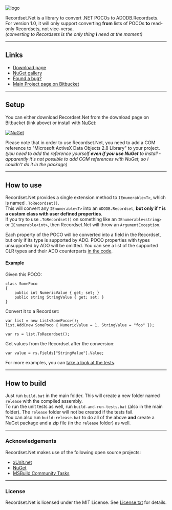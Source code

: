 ![logo](https://bitbucket.org/christianspecht/recordset.net/raw/tip/img/logo64x64.png)

Recordset.Net is a library to convert .NET POCOs to ADODB.Recordsets.  
For version 1.0, it will only support converting **from** lists of POCOs **to** read-only Recordsets, not vice-versa.  
*(converting to Recordsets is the only thing **I** need at the moment)*

---

## Links

- [Download page](https://bitbucket.org/christianspecht/recordset.net/downloads)
- [NuGet gallery](https://nuget.org/packages/Recordset.Net)
- [Found a bug?](https://bitbucket.org/christianspecht/recordset.net/issues/new)
- [Main Project page on Bitbucket](https://bitbucket.org/christianspecht/recordset.net)

---

## Setup

You can either download Recordset.Net from the download page on Bitbucket (link above) or install with [NuGet](https://nuget.org/):

[![NuGet](https://bitbucket.org/christianspecht/recordset.net/raw/tip/img/nuget.png)](https://nuget.org/packages/Recordset.Net)

Please note that in order to use Recordset.Net, you need to add a COM reference to "Microsoft ActiveX Data Objects 2.8 Library" to your project.  
*(you need to add the reference yourself **even if you use NuGet** to install - apparently it's not possible to add COM references with NuGet, so I couldn't do it in the package)*

---

## How to use

Recordset.Net provides a single extension method to `IEnumerable<T>`, which is named `.ToRecordset()`.  
This will convert any `IEnumerable<T>` into an `ADODB.Recordset`, **but only if `T` is a custom class with user defined properties**.  
If you try to use `.ToRecordset()` on something like an `IEnumerable<string>` or `IEnumerable<int>`, then Recordset.Net will throw an `ArgumentException`.

Each property of the POCO will be converted into a field in the Recordset, but only if its type is supported by ADO. POCO properties with types unsupported by ADO will be omitted. You can see a list of the supported CLR types and their ADO counterparts [in the code](https://bitbucket.org/christianspecht/recordset.net/src/tip/src/Recordset.Net/DataTypes.cs).

#### Example

Given this POCO:

    class SomePoco
    {
        public int NumericValue { get; set; }
        public string StringValue { get; set; }
    }

Convert it to a Recordset:

    var list = new List<SomePoco>();
    list.Add(new SomePoco { NumericValue = 1, StringValue = "foo" });

    var rs = list.ToRecordset();

Get values from the Recordset after the conversion:

    var value = rs.Fields["StringValue"].Value;

For more examples, you can [take a look at the tests](https://bitbucket.org/christianspecht/recordset.net/src/tip/src/Recordset.Net.Tests/IEnumerableToRecordsetTests.cs).

---

## How to build

Just run `build.bat` in the main folder. This will create a new folder named `release` with the compiled assembly.  
To run the unit tests as well, run `build-and-run-tests.bat` (also in the main folder). The `release` folder will not be created if the tests fail.  
You can also run `build-release.bat` to do all of the above **and** create a NuGet package and a zip file (in the `release` folder) as well.

---

### Acknowledgements

Recordset.Net makes use of the following open source projects:

 - [xUnit.net](http://xunit.codeplex.com/)
 - [NuGet](http://nuget.codeplex.com/)
 - [MSBuild Community Tasks](https://github.com/loresoft/msbuildtasks)

---

### License

Recordset.Net is licensed under the MIT License. See [License.txt](https://bitbucket.org/christianspecht/recordset.net/raw/tip/License.txt) for details.